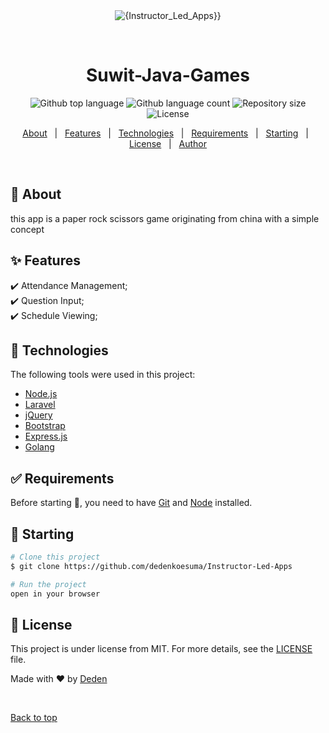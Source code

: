 <div align="center" id="top"> 
  <img src="./.github/app.gif" alt="{Instructor_Led_Apps}}" />

  &#xa0;

  <!-- <a href="https://{{app_url}}.netlify.app">Demo</a> -->
</div>

<h1 align="center">Suwit-Java-Games</h1>

<p align="center">
  <img alt="Github top language" src="https://img.shields.io/github/languages/top/dedenkoesuma/suwit-java-games?color=56BEB8">
  <img alt="Github language count" src="https://img.shields.io/github/languages/count/dedenkoesuma/suwit-java-games?color=56BEB8">
  <img alt="Repository size" src="https://img.shields.io/github/repo-size/dedenkoesuma/suwit-java-games?color=56BEB8">
  <img alt="License" src="https://img.shields.io/github/license/dedenkoesuma/suwit-java-games?color=56BEB8">
  <!-- <img alt="Github issues" src="https://img.shields.io/github/issues/{{github}}/{{repository}}?color=56BEB8" /> -->
  <!-- <img alt="Github forks" src="https://img.shields.io/github/forks/{{github}}/{{repository}}?color=56BEB8" /> -->
  <!-- <img alt="Github stars" src="https://img.shields.io/github/stars/{{github}}/{{repository}}?color=56BEB8" /> -->
</p>

<!-- Status -->

<!-- <h4 align="center"> 
	🚧  {{app_name}} 🚀 Under construction...  🚧
</h4> 

<hr> -->

<p align="center">
  <a href="#dart-about">About</a> &#xa0; | &#xa0; 
  <a href="#sparkles-features">Features</a> &#xa0; | &#xa0;
  <a href="#rocket-technologies">Technologies</a> &#xa0; | &#xa0;
  <a href="#white_check_mark-requirements">Requirements</a> &#xa0; | &#xa0;
  <a href="#checkered_flag-starting">Starting</a> &#xa0; | &#xa0;
  <a href="#memo-license">License</a> &#xa0; | &#xa0;
  <a href="https://github.com/dedenkoesuma" target="_blank">Author</a>
</p>

<br>

## :dart: About ##
this app is a paper rock scissors game originating from china with a simple concept 

## :sparkles: Features ##

:heavy_check_mark: Attendance Management;\
:heavy_check_mark: Question Input;\
:heavy_check_mark: Schedule Viewing;

## :rocket: Technologies ##

The following tools were used in this project:

- [Node.js](https://nodejs.org/en/)
- [Laravel](https://laravel.com/)
- [jQuery](https://jquery.com/)
- [Bootstrap](https://getbootstrap.com/)
- [Express.js](https://expressjs.com/)
- [Golang](https://golang.org/)

## :white_check_mark: Requirements ##

Before starting :checkered_flag:, you need to have [Git](https://git-scm.com) and [Node](https://nodejs.org/en/) installed.

## :checkered_flag: Starting ##

```bash
# Clone this project
$ git clone https://github.com/dedenkoesuma/Instructor-Led-Apps

# Run the project
open in your browser

```

## :memo: License ##

This project is under license from MIT. For more details, see the [LICENSE](LICENSE) file.


Made with :heart: by <a href="https://github.com/dedenkoesuma" target="_blank">Deden</a>

&#xa0;

<a href="#top">Back to top</a>

